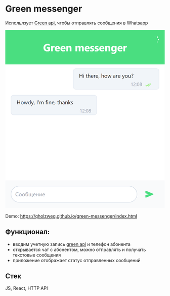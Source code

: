 # Green messenger
Испольлзует [Green api](https://green-api.com/), чтобы отправлять сообщения в Whatsapp

![Green messenger](https://github.com/qholzweg/green-messenger/blob/master/public/green-messenger.png?raw=true)

Demo: https://qholzweg.github.io/green-messenger/index.html

## Функционал:
- вводим учетную запись [green api](https://green-api.com/docs/before-start/#cabinet) и телефон абонента
- открывается чат с абонентом, можно отправлять и получать текстовые сообщения
- приложение отображает статус отправленных сообщений

## Стек
JS, React, HTTP API

